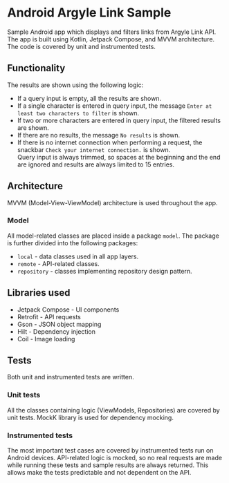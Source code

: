 # Android Argyle Link Sample
Sample Android app which displays and filters links from Argyle Link API. The app is built using Kotlin, Jetpack Compose, and MVVM architecture. The code is covered by unit and instrumented tests.

## Functionality
The results are shown using the following logic:
- If a query input is empty, all the results are shown.
- If a single character is entered in query input, the message `Enter at least two characters to filter` is shown.
- If two or more characters are entered in query input, the filtered results are shown.
- If there are no results, the message `No results` is shown.
- If there is no internet connection when performing a request, the snackbar `Check your internet connection.` is shown.  
  Query input is always trimmed, so spaces at the beginning and the end are ignored and results are always limited to 15 entries.

## Architecture
MVVM (Model-View-ViewModel) architecture is used throughout the app.

### Model
All model-related classes are placed inside a package `model`.
The package is further divided into the following packages:
- `local` - data classes used in all app layers.
- `remote` - API-related classes.
- `repository` - classes implementing repository design pattern.

## Libraries used
- Jetpack Compose - UI components
- Retrofit - API requests
- Gson - JSON object mapping
- Hilt - Dependency injection
- Coil - Image loading

## Tests
Both unit and instrumented tests are written.

### Unit tests
All the classes containing logic (ViewModels, Repositories) are covered by unit tests. MockK library is used for dependency mocking.

### Instrumented tests
The most important test cases are covered by instrumented tests run on Android devices.
API-related logic is mocked, so no real requests are made while running these tests and sample results are always returned.
This allows make the tests predictable and not dependent on the API.
